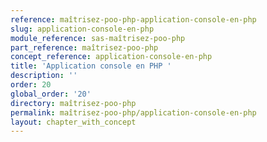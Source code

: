 ```yaml
---
reference: maîtrisez-poo-php-application-console-en-php
slug: application-console-en-php
module_reference: sas-maîtrisez-poo-php
part_reference: maîtrisez-poo-php
concept_reference: application-console-en-php
title: 'Application console en PHP '
description: ''
order: 20
global_order: '20'
directory: maîtrisez-poo-php
permalink: maîtrisez-poo-php/application-console-en-php
layout: chapter_with_concept
---
```


